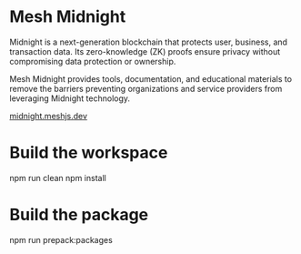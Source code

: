# Mesh Midnight

Midnight is a next-generation blockchain that protects user, business, and transaction data. Its zero-knowledge (ZK) proofs ensure privacy without compromising data protection or ownership.

Mesh Midnight provides tools, documentation, and educational materials to remove the barriers preventing organizations and service providers from leveraging Midnight technology.

[midnight.meshjs.dev](https://midnight.meshjs.dev/)

# Build the workspace
npm run clean
npm install

# Build the package
npm run prepack:packages
